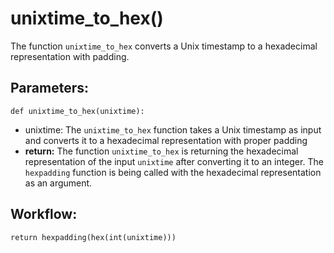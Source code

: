 # unixtime_to_hex()
The function `unixtime_to_hex` converts a Unix timestamp to a hexadecimal representation with padding.

## Parameters:
    def unixtime_to_hex(unixtime):
    
- unixtime: The `unixtime_to_hex` function takes a Unix timestamp as input and converts it to a
    hexadecimal representation with proper padding
- **return:** The function `unixtime_to_hex` is returning the hexadecimal representation of the input
    `unixtime` after converting it to an integer. The `hexpadding` function is being called with the
    hexadecimal representation as an argument.

## Workflow:
    return hexpadding(hex(int(unixtime)))